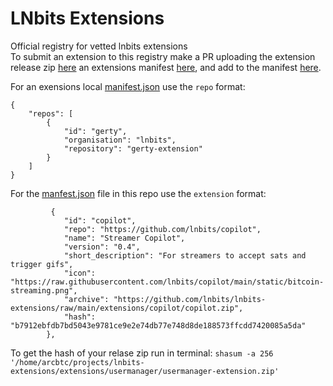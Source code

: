 # LNbits Extensions
Official registry for vetted lnbits extensions<br/>
To submit an extension to this registry make a PR uploading the extension release zip <a href="https://github.com/lnbits/lnbits-extensions/tree/main/extensions">here</a> an extensions manifest <a href="/extensions.json">here</a>, and add to the manifest <a href="https://github.com/lnbits/lnbits-extensions/blob/main/extensions.json">here</a>.

For an exensions local <a href="https://github.com/lnbits/gerty-extension/blob/main/manifest.json">manifest.json</a> use the `repo` format:
```
{
    "repos": [
        {
            "id": "gerty",
            "organisation": "lnbits",
            "repository": "gerty-extension"
        }
    ]
}
```
For the <a href="https://github.com/lnbits/lnbits-extensions/blob/main/extensions.json">manfest.json</a> file in this repo use the `extension` format:
```
         {
            "id": "copilot",
            "repo": "https://github.com/lnbits/copilot",
            "name": "Streamer Copilot",
            "version": "0.4",
            "short_description": "For streamers to accept sats and trigger gifs",
            "icon": "https://raw.githubusercontent.com/lnbits/copilot/main/static/bitcoin-streaming.png",
            "archive": "https://github.com/lnbits/lnbits-extensions/raw/main/extensions/copilot/copilot.zip",
            "hash": "b7912ebfdb7bd5043e9781ce9e2e74db77e748d8de188573ffcdd7420085a5da"
        },
```
To get the hash of your relase zip run in terminal:
`shasum -a 256 '/home/arcbtc/projects/lnbits-extensions/extensions/usermanager/usermanager-extension.zip' `
